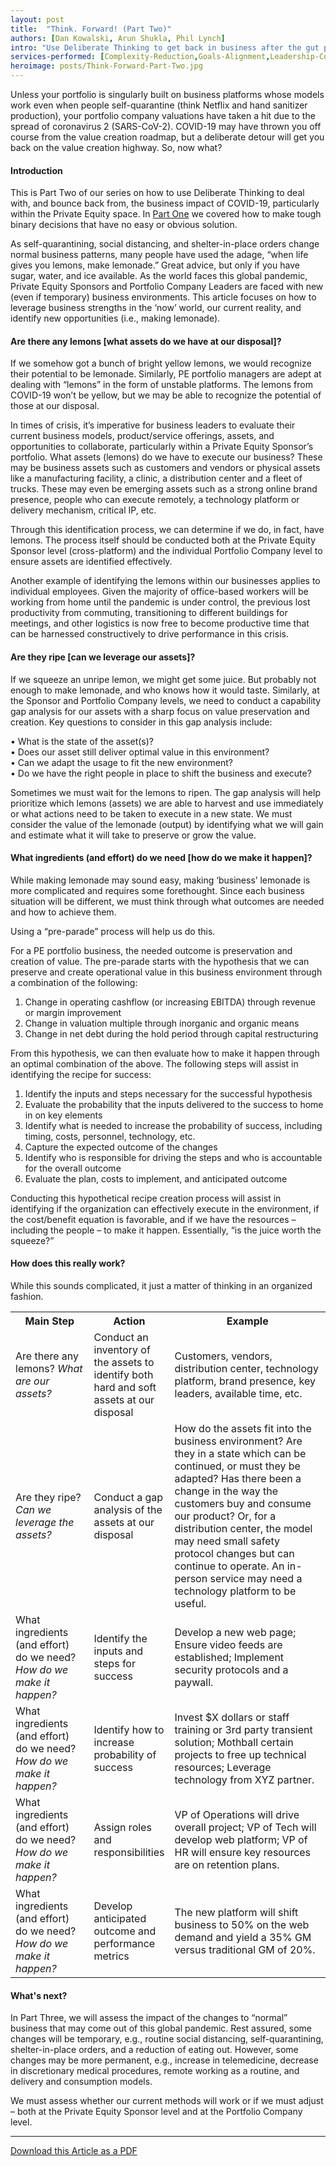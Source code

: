 ```yaml
---
layout: post
title:  "Think. Forward! (Part Two)"
authors: [Dan Kowalski, Arun Shukla, Phil Lynch]
intro: "Use Deliberate Thinking to get back in business after the gut punch of COVID-19 in the Private Equity world."
services-performed: [Complexity-Reduction,Goals-Alignment,Leadership-Coaching-and-Leadership-Facilitation,Organizational-Design-and-Alignment]
heroimage: posts/Think-Forward-Part-Two.jpg
---
```


Unless your portfolio is singularly built on business platforms whose models work even when people self-quarantine (think Netflix and hand sanitizer production), your portfolio company valuations have taken a hit due to the spread of coronavirus 2 (SARS-CoV-2). COVID-19 may have thrown you off course from the value creation roadmap, but a deliberate detour will get you back on the value creation highway. So, now what?

#### Introduction

This is Part Two of our series on how to use Deliberate Thinking to deal with, and bounce back from, the business impact of COVID-19, particularly within the Private Equity space. In <a href="https://slkone.com/Think-Forward-Part-One/">Part One</a> we covered how to make tough binary decisions that have no easy or obvious solution.

As self-quarantining, social distancing, and shelter-in-place orders change normal business patterns, many people have used the adage, “when life gives you lemons, make lemonade.” Great advice, but only if you have sugar, water, and ice available. As the world faces this global pandemic, Private Equity Sponsors and Portfolio Company Leaders are faced with new (even if temporary) business environments. This article focuses on how to leverage business strengths in the ‘now’ world, our current reality, and identify new opportunities (i.e., making lemonade). 

#### Are there any lemons [what assets do we have at our disposal]?

If we somehow got a bunch of bright yellow lemons, we would recognize their potential to be lemonade. Similarly, PE portfolio managers are adept at dealing with “lemons” in the form of unstable platforms. The lemons from COVID-19 won’t be yellow, but we may be able to recognize the potential of those at our disposal. 

In times of crisis, it’s imperative for business leaders to evaluate their current business models, product/service offerings, assets, and opportunities to collaborate, particularly within a Private Equity Sponsor’s portfolio. What assets (lemons) do we have to execute our business? These may be business assets such as customers and vendors or physical assets like a manufacturing facility, a clinic, a distribution center and a fleet of trucks. These may even be emerging assets such as a strong online brand presence, people who can execute remotely, a technology platform or delivery mechanism, critical IP, etc. 

Through this identification process, we can determine if we do, in fact, have lemons. The process itself should be conducted both at the Private Equity Sponsor level (cross-platform) and the individual Portfolio Company level to ensure assets are identified effectively. 

Another example of identifying the lemons within our businesses applies to individual employees. Given the majority of office-based workers will be working from home until the pandemic is under control, the previous lost productivity from commuting, transitioning to different buildings for meetings, and other logistics is now free to become productive time that can be harnessed constructively to drive performance in this crisis.

#### Are they ripe [can we leverage our assets]?

If we squeeze an unripe lemon, we might get some juice. But probably not enough to make lemonade, and who knows how it would taste. Similarly, at the Sponsor and Portfolio Company levels, we need to conduct a capability gap analysis for our assets with a sharp focus on value preservation and creation. Key questions to consider in this gap analysis include: 

•	What is the state of the asset(s)? <br>
•	Does our asset still deliver optimal value in this environment? <br>
•	Can we adapt the usage to fit the new environment? <br>
•	Do we have the right people in place to shift the business and execute?

Sometimes we must wait for the lemons to ripen. The gap analysis will help prioritize which lemons (assets) we are able to harvest and use immediately or what actions need to be taken to execute in a new state. We must consider the value of the lemonade (output) by identifying what we will gain and estimate what it will take to preserve or grow the value. 

#### What ingredients (and effort) do we need [how do we make it happen]?

While making lemonade may sound easy, making ‘business’ lemonade is more complicated and requires some forethought. Since each business situation will be different, we must think through what outcomes are needed and how to achieve them. 

Using a “pre-parade” process will help us do this.

For a PE portfolio business, the needed outcome is preservation and creation of value. The pre-parade starts with the hypothesis that we can preserve and create operational value in this business environment through a combination of the following:

1.	Change in operating cashflow (or increasing EBITDA) through revenue or margin improvement <br>
2.	Change in valuation multiple through inorganic and organic means <br> 
3.	Change in net debt during the hold period through capital restructuring 

From this hypothesis, we can then evaluate how to make it happen through an optimal combination of the above. The following steps will assist in identifying the recipe for success:

1.	Identify the inputs and steps necessary for the successful hypothesis <br>
2.	Evaluate the probability that the inputs delivered to the success to home in on key elements <br>
3.	Identify what is needed to increase the probability of success, including timing, costs, personnel, technology, etc. <br>
4.	Capture the expected outcome of the changes <br>
5.	Identify who is responsible for driving the steps and who is accountable for the overall outcome <br>
6.	Evaluate the plan, costs to implement, and anticipated outcome 

Conducting this hypothetical recipe creation process will assist in identifying if the organization can effectively execute in the environment, if the cost/benefit equation is favorable, and if we have the resources – including the people – to make it happen. Essentially, “is the juice worth the squeeze?”

#### How does this really work?

While this sounds complicated, it just a matter of thinking in an organized fashion. 

<table>
  <tr>
    <th style="width:25%;">Main Step</th>
    <th style="width:25%;">Action</th>
    <th style="width:50%;">Example</th>
  </tr>
  <tr>
    <td>Are there any lemons? <i>What are our assets?</i></td>
    <td>Conduct an inventory of the assets to identify both hard and soft assets at our disposal</td>
    <td>Customers, vendors, distribution center, technology platform, brand presence, key leaders, available time, etc.</td>  
  </tr>
  <tr>
    <td>Are they ripe? <i>Can we leverage the assets?</i></td>
    <td>Conduct a gap analysis of the assets at our disposal</td>
    <td>How do the assets fit into the business environment? Are they in a state which can be continued, or must they be adapted? Has there been a change in the way the customers buy and consume our product? Or, for a distribution center, the model may need small safety protocol changes but can continue to operate. An in-person service may need a technology platform to be useful.</td>  
  </tr>
  <tr>
    <td>What ingredients (and effort) do we need? <i>How do we make it happen?</i></td>
    <td>Identify the inputs and steps for success</td>
    <td>Develop a new web page; Ensure video feeds are established; Implement security protocols and a paywall.</td>  
  </tr>
  <tr>
    <td>What ingredients (and effort) do we need? <i>How do we make it happen?</i></td>
    <td>Identify how to increase probability of success</td>
    <td>Invest $X dollars or staff training or 3rd party transient solution; Mothball certain projects to free up technical resources; Leverage technology from XYZ partner.</td>  
  </tr>
  <tr>
    <td>What ingredients (and effort) do we need? <i>How do we make it happen?</i></td>
    <td>Assign roles and responsibilities</td>
    <td>VP of Operations will drive overall project; VP of Tech will develop web platform; VP of HR will ensure key resources are on retention plans.</td>  
  </tr>
  <tr>
    <td>What ingredients (and effort) do we need? <i>How do we make it happen?</i></td>
    <td>Develop anticipated outcome and performance metrics</td>
    <td>The new platform will shift business to 50% on the web demand and yield a 35% GM versus traditional GM of 20%.</td>  
  </tr>
</table>

#### What's next?

In Part Three, we will assess the impact of the changes to “normal” business that may come out of this global pandemic. Rest assured, some changes will be temporary, e.g., routine social distancing, self-quarantining, shelter-in-place orders, and a reduction of eating out. However, some changes may be more permanent, e.g., increase in telemedicine, decrease in discretionary medical procedures, remote working as a routine, and delivery and consumption models.

We must assess whether our current methods will work or if we must adjust – both at the Private Equity Sponsor level and at the Portfolio Company level. 

___

<a href="https://slkone.com/files/SLKoneArticle_CovidCrisis_DeliberateThinking_Part2_PE focused_2020.pdf" class="btn-filled">Download this Article as a PDF</a>
